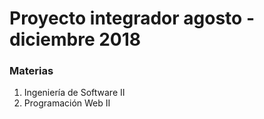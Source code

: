 # Proyecto integrador agosto - diciembre 2018

### Materias
1. Ingeniería de Software II
2. Programación Web II
